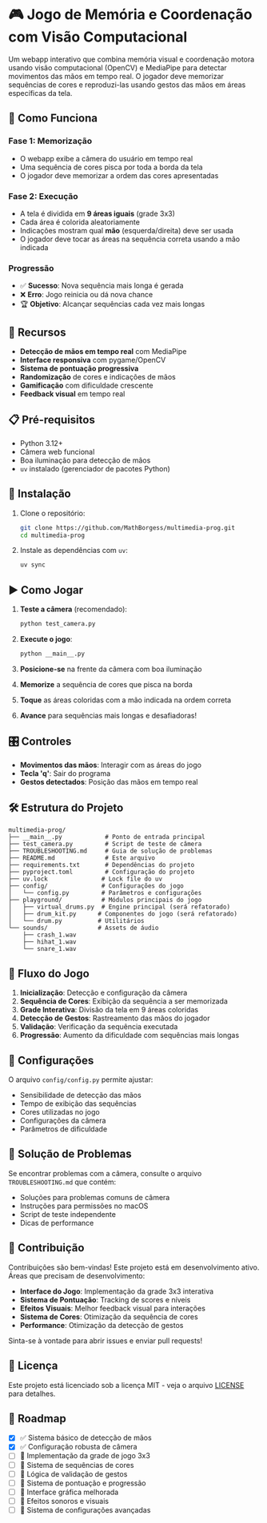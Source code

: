# 🎮 Jogo de Memória e Coordenação com Visão Computacional

Um webapp interativo que combina memória visual e coordenação motora usando visão computacional (OpenCV) e MediaPipe para detectar movimentos das mãos em tempo real. O jogador deve memorizar sequências de cores e reproduzi-las usando gestos das mãos em áreas específicas da tela.

## 🎯 Como Funciona

### Fase 1: Memorização

- O webapp exibe a câmera do usuário em tempo real
- Uma sequência de cores pisca por toda a borda da tela
- O jogador deve memorizar a ordem das cores apresentadas

### Fase 2: Execução

- A tela é dividida em **9 áreas iguais** (grade 3x3)
- Cada área é colorida aleatoriamente
- Indicações mostram qual **mão** (esquerda/direita) deve ser usada
- O jogador deve tocar as áreas na sequência correta usando a mão indicada

### Progressão

- ✅ **Sucesso**: Nova sequência mais longa é gerada
- ❌ **Erro**: Jogo reinicia ou dá nova chance
- 🏆 **Objetivo**: Alcançar sequências cada vez mais longas

## 🚀 Recursos

- **Detecção de mãos em tempo real** com MediaPipe
- **Interface responsiva** com pygame/OpenCV
- **Sistema de pontuação progressiva**
- **Randomização** de cores e indicações de mãos
- **Gamificação** com dificuldade crescente
- **Feedback visual** em tempo real

## 📋 Pré-requisitos

- Python 3.12+
- Câmera web funcional
- Boa iluminação para detecção de mãos
- `uv` instalado (gerenciador de pacotes Python)

## 🚀 Instalação

1. Clone o repositório:

   ```bash
   git clone https://github.com/MathBorgess/multimedia-prog.git
   cd multimedia-prog
   ```

2. Instale as dependências com `uv`:
   ```bash
   uv sync
   ```

## ▶️ Como Jogar

1. **Teste a câmera** (recomendado):

   ```bash
   python test_camera.py
   ```

2. **Execute o jogo**:

   ```bash
   python __main__.py
   ```

3. **Posicione-se** na frente da câmera com boa iluminação
4. **Memorize** a sequência de cores que pisca na borda
5. **Toque** as áreas coloridas com a mão indicada na ordem correta
6. **Avance** para sequências mais longas e desafiadoras!

## 🎛️ Controles

- **Movimentos das mãos**: Interagir com as áreas do jogo
- **Tecla 'q'**: Sair do programa
- **Gestos detectados**: Posição das mãos em tempo real

## 🛠️ Estrutura do Projeto

```
multimedia-prog/
├── __main__.py            # Ponto de entrada principal
├── test_camera.py         # Script de teste de câmera
├── TROUBLESHOOTING.md     # Guia de solução de problemas
├── README.md              # Este arquivo
├── requirements.txt       # Dependências do projeto
├── pyproject.toml         # Configuração do projeto
├── uv.lock               # Lock file do uv
├── config/               # Configurações do jogo
│   └── config.py         # Parâmetros e configurações
├── playground/           # Módulos principais do jogo
│   ├── virtual_drums.py  # Engine principal (será refatorado)
│   ├── drum_kit.py      # Componentes do jogo (será refatorado)
│   └── drum.py          # Utilitários
└── sounds/              # Assets de áudio
    ├── crash_1.wav
    ├── hihat_1.wav
    └── snare_1.wav
```

## 🎨 Fluxo do Jogo

1. **Inicialização**: Detecção e configuração da câmera
2. **Sequência de Cores**: Exibição da sequência a ser memorizada
3. **Grade Interativa**: Divisão da tela em 9 áreas coloridas
4. **Detecção de Gestos**: Rastreamento das mãos do jogador
5. **Validação**: Verificação da sequência executada
6. **Progressão**: Aumento da dificuldade com sequências mais longas

## 🔧 Configurações

O arquivo `config/config.py` permite ajustar:

- Sensibilidade de detecção das mãos
- Tempo de exibição das sequências
- Cores utilizadas no jogo
- Configurações da câmera
- Parâmetros de dificuldade

## 🚨 Solução de Problemas

Se encontrar problemas com a câmera, consulte o arquivo `TROUBLESHOOTING.md` que contém:

- Soluções para problemas comuns de câmera
- Instruções para permissões no macOS
- Script de teste independente
- Dicas de performance

## 🤝 Contribuição

Contribuições são bem-vindas! Este projeto está em desenvolvimento ativo. Áreas que precisam de desenvolvimento:

- **Interface do Jogo**: Implementação da grade 3x3 interativa
- **Sistema de Pontuação**: Tracking de scores e níveis
- **Efeitos Visuais**: Melhor feedback visual para interações
- **Sistema de Cores**: Otimização da sequência de cores
- **Performance**: Otimização da detecção de gestos

Sinta-se à vontade para abrir issues e enviar pull requests!

## 📄 Licença

Este projeto está licenciado sob a licença MIT - veja o arquivo [LICENSE](LICENSE) para detalhes.

## 🎯 Roadmap

- [x] ✅ Sistema básico de detecção de mãos
- [x] ✅ Configuração robusta de câmera
- [ ] 🚧 Implementação da grade de jogo 3x3
- [ ] 🚧 Sistema de sequências de cores
- [ ] 🚧 Lógica de validação de gestos
- [ ] 🚧 Sistema de pontuação e progressão
- [ ] 🚧 Interface gráfica melhorada
- [ ] 🚧 Efeitos sonoros e visuais
- [ ] 🚧 Sistema de configurações avançadas
